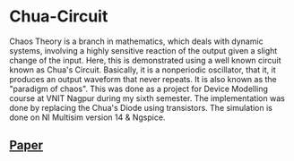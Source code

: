 # Chua-Circuit

Chaos Theory is a branch in mathematics, which deals with dynamic systems, involving a highly sensitive reaction of the output given a slight change of the input. Here, this is demonstrated using a well known circuit known as Chua's Circuit. Basically, it is a nonperiodic oscillator, that it, it produces an output waveform that never repeats. It is also known as the "paradigm of chaos". This was done as a project for Device Modelling course at VNIT Nagpur during my sixth semester. The implementation was done by replacing the Chua's Diode using transistors. The simulation is done on NI Multisim version 14 & Ngspice.


## [Paper](https://github.com/Shrutii07/Chua-Circuit/blob/main/Chua_Research_Paper.pdf)
